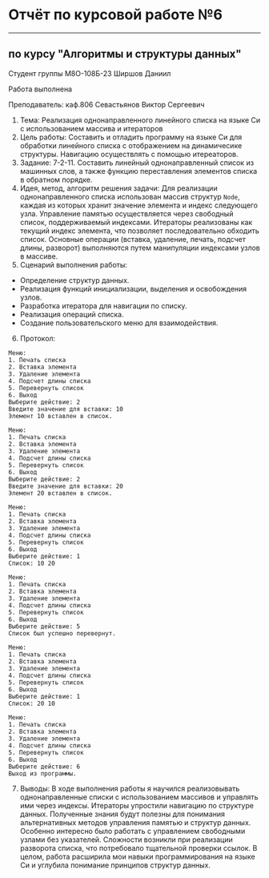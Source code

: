 # Отчёт по курсовой работе №6

---

## по курсу "Алгоритмы и структуры данных"


Студент группы М8О-108Б-23 Ширшов Даниил

Работа выполнена

Преподаватель: каф.806 Севастьянов Виктор Сергеевич
1. Тема: Реализация однонаправленного линейного списка на языке Си с использованием массива и итераторов
2. Цель работы: Cоставить и отладить программу на языке Си для обработки линейного списка с отображением на динамичесике структуры. Навигацию осуществлять с помощью итереаторов.
3. Задание: 7-2-11. Cоставить линейный однонаправленный список из машинных слов, а также функцию переставления элементов списка в обратном порядке.
4. Идея, метод, алгоритм решения задачи:
Для реализации однонаправленного списка использован массив структур `Node`, каждая из которых хранит значение элемента и индекс следующего узла. Управление памятью осуществляется через свободный список, поддерживаемый индексами. Итераторы реализованы как текущий индекс элемента, что позволяет последовательно обходить список. Основные операции (вставка, удаление, печать, подсчет длины, разворот) выполняются путем манипуляции индексами узлов в массиве.
5. Сценарий выполнения работы:
- Определение структур данных.
- Реализация функций инициализации, выделения и освобождения узлов.
- Разработка итератора для навигации по списку.
- Реализация операций списка.
- Создание пользовательского меню для взаимодействия.
6. Протокол:
```
Меню:
1. Печать списка
2. Вставка элемента
3. Удаление элемента
4. Подсчет длины списка
5. Перевернуть список
6. Выход
Выберите действие: 2
Введите значение для вставки: 10
Элемент 10 вставлен в список.

Меню:
1. Печать списка
2. Вставка элемента
3. Удаление элемента
4. Подсчет длины списка
5. Перевернуть список
6. Выход
Выберите действие: 2
Введите значение для вставки: 20
Элемент 20 вставлен в список.

Меню:
1. Печать списка
2. Вставка элемента
3. Удаление элемента
4. Подсчет длины списка
5. Перевернуть список
6. Выход
Выберите действие: 1
Список: 10 20 

Меню:
1. Печать списка
2. Вставка элемента
3. Удаление элемента
4. Подсчет длины списка
5. Перевернуть список
6. Выход
Выберите действие: 5
Список был успешно перевернут.

Меню:
1. Печать списка
2. Вставка элемента
3. Удаление элемента
4. Подсчет длины списка
5. Перевернуть список
6. Выход
Выберите действие: 1
Список: 20 10 

Меню:
1. Печать списка
2. Вставка элемента
3. Удаление элемента
4. Подсчет длины списка
5. Перевернуть список
6. Выход
Выберите действие: 6
Выход из программы.
```
7. Выводы: В ходе выполнения работы я научился реализовывать однонаправленные списки с использованием массивов и управлять ими через индексы. Итераторы упростили навигацию по структуре данных. Полученные знания будут полезны для понимания альтернативных методов управления памятью и структур данных. Особенно интересно было работать с управлением свободными узлами без указателей. Сложности возникли при реализации разворота списка, что потребовало тщательной проверки ссылок. В целом, работа расширила мои навыки программирования на языке Си и углубила понимание принципов структур данных.